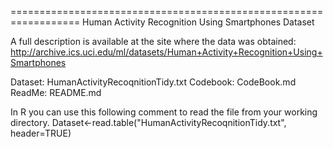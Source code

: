 ==================================================================
Human Activity Recognition Using Smartphones Dataset

A full description is available at the site where the data was obtained:
http://archive.ics.uci.edu/ml/datasets/Human+Activity+Recognition+Using+Smartphones

Dataset: 
	HumanActivityRecoqnitionTidy.txt 
Codebook:
	CodeBook.md
ReadMe:
	README.md
	
	
In R you can use this following comment to read the file from your working directory.
Dataset<-read.table("HumanActivityRecoqnitionTidy.txt", header=TRUE)

